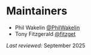# Maintainers

- Phil Wakelin [@PhilWakelin](https://github.com/PhilWakelin)
- Tony Fitzgerald [@fitzget](https://github.com/fitzget)

*Last reviewed:* September 2025

